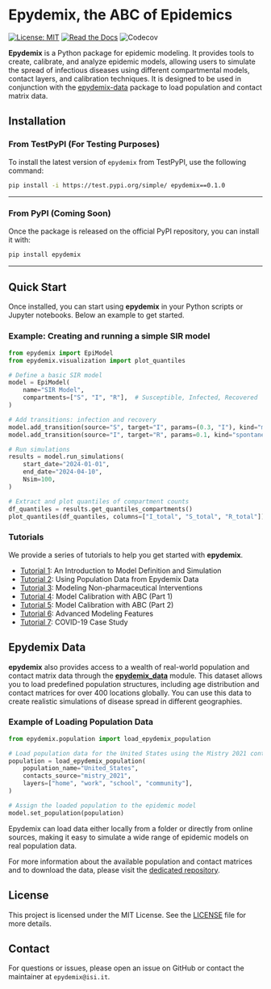 # Epydemix, the ABC of Epidemics
[![License: MIT](https://img.shields.io/badge/License-MIT-yellow.svg)](https://opensource.org/licenses/MIT)
[![Read the Docs](https://readthedocs.org/projects/epydemix/badge/?version=latest)](https://epydemix.readthedocs.io/en/latest/?badge=latest)
![Codecov](https://codecov.io/gh/ngozzi/epydemix/branch/main/graph/badge.svg)



**Epydemix** is a Python package for epidemic modeling. It provides tools to create, calibrate, and analyze epidemic models, allowing users to simulate the spread of infectious diseases using different compartmental models, contact layers, and calibration techniques. It is designed to be used in conjunction with the [epydemix-data](https://github.com/ngozzi/epydemix-data/) package to load population and contact matrix data.


## Installation

### From TestPyPI (For Testing Purposes)

To install the latest version of `epydemix` from TestPyPI, use the following command:

```bash
pip install -i https://test.pypi.org/simple/ epydemix==0.1.0
```

---

### From PyPI (Coming Soon)

Once the package is released on the official PyPI repository, you can install it with:

```bash
pip install epydemix
```

---


## Quick Start

Once installed, you can start using **epydemix** in your Python scripts or Jupyter notebooks. Below an example to get started.

### Example: Creating and running a simple SIR model

```python
from epydemix import EpiModel
from epydemix.visualization import plot_quantiles

# Define a basic SIR model
model = EpiModel(
    name="SIR Model",
    compartments=["S", "I", "R"],  # Susceptible, Infected, Recovered
)

# Add transitions: infection and recovery
model.add_transition(source="S", target="I", params=(0.3, "I"), kind="mediated")
model.add_transition(source="I", target="R", params=0.1, kind="spontaneous")

# Run simulations
results = model.run_simulations(
    start_date="2024-01-01",
    end_date="2024-04-10",
    Nsim=100,
)

# Extract and plot quantiles of compartment counts
df_quantiles = results.get_quantiles_compartments()
plot_quantiles(df_quantiles, columns=["I_total", "S_total", "R_total"])
```

### Tutorials
We provide a series of tutorials to help you get started with **epydemix**.

- [Tutorial 1](https://github.com/ngozzi/epydemix/blob/main/tutorials/1_Model_Definition_and_Simulation.ipynb): An Introduction to Model Definition and Simulation
- [Tutorial 2](https://github.com/ngozzi/epydemix/blob/main/tutorials/2_Modeling_with_Population_Data.ipynb): Using Population Data from Epydemix Data
- [Tutorial 3](https://github.com/ngozzi/epydemix/blob/main/tutorials/3_Modeling_Interventions.ipynb): Modeling Non-pharmaceutical Interventions
- [Tutorial 4](https://github.com/ngozzi/epydemix/blob/main/tutorials/4_Model_Calibration_part1.ipynb): Model Calibration with ABC (Part 1)
- [Tutorial 5](https://github.com/ngozzi/epydemix/blob/main/tutorials/5_Model_Calibration_part2.ipynb): Model Calibration with ABC (Part 2)
- [Tutorial 6](https://github.com/ngozzi/epydemix/blob/main/tutorials/6_Advanced_Modeling_Features.ipynb): Advanced Modeling Features
- [Tutorial 7](https://github.com/ngozzi/epydemix/blob/main/tutorials/7_Covid-19_Example.ipynb): COVID-19 Case Study


## Epydemix Data

**epydemix** also provides access to a wealth of real-world population and contact matrix data through the [**epydemix_data**](https://github.com/ngozzi/epydemix-data/) module. This dataset allows you to load predefined population structures, including age distribution and contact matrices for over 400 locations globally. You can use this data to create realistic simulations of disease spread in different geographies.

### Example of Loading Population Data

```python
from epydemix.population import load_epydemix_population

# Load population data for the United States using the Mistry 2021 contact matrix
population = load_epydemix_population(
    population_name="United_States",
    contacts_source="mistry_2021",
    layers=["home", "work", "school", "community"],
)

# Assign the loaded population to the epidemic model
model.set_population(population)
```

Epydemix can load data either locally from a folder or directly from online sources, making it easy to simulate a wide range of epidemic models on real population data.

For more information about the available population and contact matrices and to download the data, please visit the [dedicated repository](https://github.com/ngozzi/epydemix-data/).



## License

This project is licensed under the MIT License. See the [LICENSE](LICENSE) file for more details.

## Contact

For questions or issues, please open an issue on GitHub or contact the maintainer at `epydemix@isi.it`.
